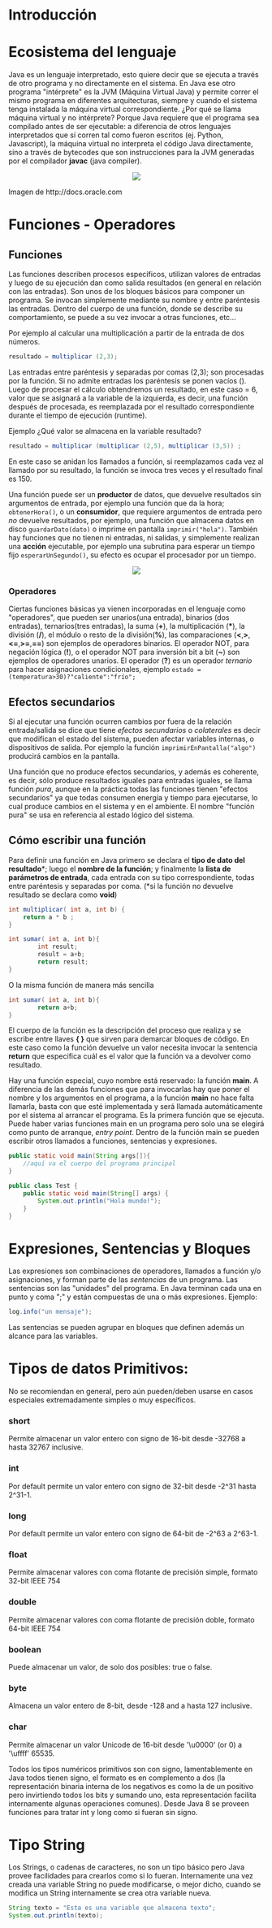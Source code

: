 # Introducción


# Ecosistema del lenguaje
 
Java es un lenguaje interpretado, esto quiere decir que se ejecuta a través de otro programa y no directamente en el sistema. En Java ese otro programa "intérprete" es la JVM (Máquina Virtual Java) y permite correr el mismo programa en diferentes arquitecturas, siempre y cuando el sistema tenga instalada la máquina virtual correspondiente. ¿Por qué se llama máquina virtual y no intérprete? Porque Java requiere que el programa sea compilado antes de ser ejecutable: a diferencia de otros lenguajes interpretados que sí corren tal como fueron escritos (ej. Python, Javascript), la máquina virtual no interpreta el código Java directamente, sino a través de bytecodes que son instrucciones para la JVM generadas por el compilador **javac** (java compiler).

<p align="center"> 
<img src="http://docs.oracle.com/javase/tutorial/figures/getStarted/helloWorld.gif">
</p>
Imagen de http://docs.oracle.com


# Funciones - Operadores

## Funciones

Las funciones describen procesos específicos, utilizan valores de entradas y luego de su ejecución dan como salida resultados (en general en relación con las entradas). Son unos de los bloques básicos para componer un programa. Se invocan simplemente mediante su nombre y entre paréntesis las entradas. Dentro del cuerpo de una función, donde se describe su comportamiento, se puede a su vez invocar a otras funciones, etc...

Por ejemplo al calcular una multiplicación a partir de la entrada de dos números.

```Java
resultado = multiplicar (2,3);
```

Las entradas entre paréntesis y separadas por comas (2,3); son procesadas por la función. Si no admite entradas los paréntesis se ponen vacíos (). Luego de procesar el cálculo obtendremos un resultado, en este caso = 6, valor que se asignará a la variable de la izquierda, es decir, una función después de procesada, es reemplazada por el resultado correspondiente durante el tiempo de ejecución (runtime).

Ejemplo ¿Qué valor se almacena en la variable resultado?

```Java
resultado = multiplicar (multiplicar (2,5), multiplicar (3,5)) ;
```

En este caso se anidan los llamados a función, si reemplazamos cada vez al llamado por su resultado, la función se invoca tres veces y el resultado final es 150. 

Una función puede ser un **productor** de datos, que devuelve resultados sin argumentos de entrada, por ejemplo una función que da la hora; ```obtenerHora()```, o un **consumidor**, que requiere argumentos de entrada pero *no* devuelve resultados, por ejemplo, una función que almacena datos en disco ```guardarDato(dato)``` o imprime en pantalla ```imprimir("hola")```. También hay funciones que no tienen ni entradas, ni salidas, y simplemente realizan una **acción** ejecutable, por ejemplo una subrutina para esperar un tiempo fijo ```esperarUnSegundo()```, su efecto es ocupar el procesador por un tiempo.

<p align="center"> 
<img src="funciones.png">
</p>

### Operadores

Ciertas funciones básicas ya vienen incorporadas en el lenguaje como "operadores", que pueden ser unarios(una entrada), binarios (dos entradas), ternarios(tres entradas), la suma (**+**), la multiplicación (**\***), la división (**/**), el módulo o resto de la división(**%**), las comparaciones (**<**,**>**,**<=**,**>=**,**==**) son ejemplos de operadores binarios. El operador NOT, para negación lógica (**!**), o el operador NOT para inversión bit a bit (**~**) son ejemplos de operadores unarios. El operador (**?**) es un operador *ternario* para hacer asignaciones condicionales,  ejemplo ``` estado = (temperatura>30)?"caliente":"frío"; ```

## Efectos secundarios

Si al ejecutar una función ocurren cambios por fuera de la relación entrada/salida se dice que tiene *efectos secundarios* o *colaterales* es decir que modifican el estado del sistema, pueden afectar variables internas, o dispositivos de salida. Por ejemplo la función ```imprimirEnPantalla("algo")``` producirá cambios en la pantalla.

Una función que no produce efectos secundarios, y además es coherente, es decir, sólo produce resultados iguales para entradas iguales, se llama función *pura*, aunque en la práctica todas las funciones tienen "efectos secundarios" ya que todas consumen energía y tiempo para ejecutarse, lo cual produce cambios en el sistema y en el ambiente. El nombre "función pura" se usa en referencia al estado lógico del sistema. 
  
## Cómo escribir una función 

Para definir una función en Java primero se declara el **tipo de dato del resultado**\*; luego el **nombre de la función**; y finalmente la **lista de parámetros de entrada**, cada entrada con su tipo correspondiente, todas entre paréntesis y separadas por coma.  (*si la función no devuelve resultado se declara como **void**)


```Java
int multiplicar( int a, int b) { 
    return a * b ;
}
```

```Java
int sumar( int a, int b){
        int result;        
        result = a+b;        
        return result;
}
```
O la misma función de manera más sencilla 

```Java
int sumar( int a, int b){        
        return a+b;
}
```

El cuerpo de la función es la descripción del proceso que realiza y se escribe entre llaves **{ }** que sirven para demarcar bloques de código. En este caso como la función devuelve un valor necesita invocar la sentencia **return** que especifica cuál es el valor que la función va a devolver como resultado. 

Hay una función especial, cuyo nombre está reservado: la función **main**. A diferencia de las demás funciones que para invocarlas hay que poner el nombre y los argumentos en el programa, a la función **main** no hace falta llamarla, basta con que esté implementada y será llamada automáticamente por el sistema al arrancar el programa. Es la primera función que se ejecuta. Puede haber varias funciones main en un programa pero solo una se elegirá como punto de arranque, *entry point*. Dentro de la función main se pueden escribir otros llamados a funciones, sentencias y expresiones.

```Java
public static void main(String args[]){	
 	//aquí va el cuerpo del programa principal
}
```

```Java
public class Test { 
    public static void main(String[] args) {
        System.out.println("Hola mundo!"); 
    }
}
```

# Expresiones, Sentencias y Bloques
Las expresiones son combinaciones de operadores, llamados a función y/o asignaciones, y forman parte de las *sentencias* de un programa.
Las sentencias son las "unidades" del programa. En Java terminan cada una en punto y coma ";" y están compuestas de una o más expresiones. Ejemplo:

```Java
log.info("un mensaje");

```

Las sentencias se pueden agrupar en bloques que definen además un alcance para las variables. 

# Tipos de datos Primitivos:

No se recomiendan en general, pero aún pueden/deben usarse en casos especiales extremadamente simples o muy específicos.

### short
Permite almacenar un valor entero con signo de 16-bit desde -32768 a hasta 32767 inclusive. 
### int
Por default permite un valor entero con signo de 32-bit desde -2^31 hasta 2^31-1. 
### long
Por default permite un valor entero con signo de 64-bit de -2^63 a 2^63-1. 
### float
Permite almacenar valores con coma flotante de precisión simple, formato 32-bit IEEE 754
### double
Permite almacenar valores con coma flotante de precisión doble, formato 64-bit IEEE 754 
### boolean
Puede almacenar un valor, de solo dos posibles: true o false. 
### byte
Almacena un valor entero de 8-bit, desde -128 and a hasta 127 inclusive. 
### char
Permite almacenar un valor Unicode de 16-bit desde  '\u0000' (or 0) a '\uffff' 65535.

Todos los tipos numéricos primitivos son con signo, lamentablemente en Java todos tienen signo, el formato es en complemento a dos (la representación binaria interna de los negativos es como la de un positivo pero invirtiendo todos los bits y sumando uno, esta representación facilita internamente algunas operaciones comunes). Desde Java 8 se proveen funciones para tratar int y long como si fueran sin signo.


# Tipo String

Los Strings, o cadenas de caracteres, no son un tipo básico pero Java provee facilidades para crearlos como si lo fueran. Internamente una vez creada una variable String no puede modificarse, o mejor dicho, cuando se modifica un String internamente se crea otra variable nueva.
 
 ```Java
 String texto = "Esta es una variable que almacena texto";
 System.out.println(texto);
 ```
